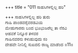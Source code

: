 +++
title = "011 ಸಾಹಸಿಗಳಲ್ಲಿಲ್ಲ ಹರಿ"

+++
ಸಾಹಸಿಗಳಲ್ಲಿಲ್ಲ ಹರಿ ತುರು  
ಗಾಹಿ ಪಾಂಡವರೈವರಡವಿಯ  
ಮೇಹುಗಾರರು ಬಂದ ಭೂಭುಜರೆಲ್ಲ ತಾ ನೆರವಿ  
ಆಹವಕೆ ನಿನ್ನೂರ ತಳವರ  
ಗಾಹಿನವರನು ಕಳುಹುವುದು ಸಂ  
ದೇಹವೇ ನೀನಿಲ್ಲಿ ಸುಖದಲಿ ರಾಜ್ಯ ಮಾಡೆಂದ     ॥11॥